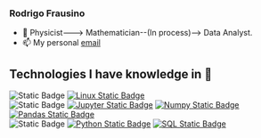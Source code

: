 

### Rodrigo Frausino

- 🔭 Physicist---> Mathematician--(In process)--> Data Analyst.
- 📫 My personal [email](rodrigofrausino6@gmail.com)

## Technologies I have knowledge in 📖

![Static Badge](https://img.shields.io/badge/infra-black?style=for-the-badge)
[![Linux Static Badge](https://img.shields.io/badge/linux-%23FCC624?style=for-the-badge&logo=linux&logoColor=black)]()
<br>
![Static Badge](https://img.shields.io/badge/data-black?style=for-the-badge)
[![Jupyter Static Badge](https://img.shields.io/badge/jupyter-%23F37626?style=for-the-badge&logo=jupyter&logoColor=white)]()
[![Numpy Static Badge](https://img.shields.io/badge/numpy-%23013243?style=for-the-badge&logo=numpy&logoColor=white)]()
[![Pandas Static Badge](https://img.shields.io/badge/pandas-%23150458?style=for-the-badge&logo=pandas&logoColor=white)]()
<br>
![Static Badge](https://img.shields.io/badge/back-black?style=for-the-badge)
[![Python Static Badge](https://img.shields.io/badge/Python-%233776AB?style=for-the-badge&logo=python&logoColor=white)]()
[![SQL Static Badge](https://img.shields.io/badge/MySQL-005C84?style=for-the-badge&logo=mysql&logoColor=white)]()

